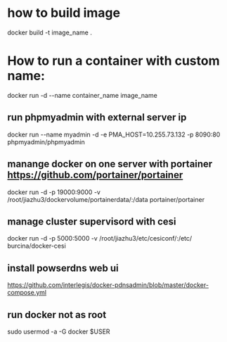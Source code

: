 # how to build image
docker build -t image_name .


# How to run a container with custom name:
docker run -d --name container_name image_name


## run phpmyadmin with external server ip 
docker run --name myadmin -d -e PMA_HOST=10.255.73.132 -p 8090:80    phpmyadmin/phpmyadmin



##  manange docker on one server  with  portainer https://github.com/portainer/portainer
docker run -d -p 19000:9000 -v /root/jiazhu3/dockervolume/portainerdata/:/data portainer/portainer


##  manage  cluster supervisord with cesi
docker run -d -p 5000:5000 -v /root/jiazhu3/etc/cesiconf/:/etc/ burcina/docker-cesi

## install powserdns web ui
https://github.com/interlegis/docker-pdnsadmin/blob/master/docker-compose.yml

## run docker not as root
sudo usermod -a -G docker $USER
